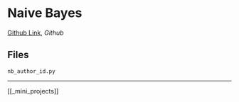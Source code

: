 # Naive Bayes

[Github Link](https://github.com/udacity/ud120-projects/tree/master/naive_bayes), _Github_

## Files

`nb_author_id.py`

---

[[_mini_projects]]
